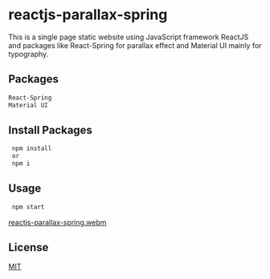 # reactjs-parallax-spring

This is a single page static website using JavaScript framework ReactJS and packages like React-Spring for parallax effect and Material UI mainly for typography.

## Packages
```bash
React-Spring
Material UI
```

## Install Packages
```bash
 npm install
 or
 npm i
```

## Usage
```bash
 npm start
```

[reactjs-parallax-spring.webm](https://user-images.githubusercontent.com/16742524/181778671-686f5539-c8da-4dae-ab0a-e9a26a0731ca.webm)

## License
[MIT](https://choosealicense.com/licenses/mit/)
